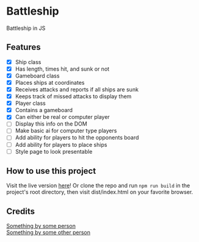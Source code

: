 Battleship
==========

Battleship in JS

Features
--------

- [x] Ship class
- [x] Has length, times hit, and sunk or not
- [x] Gameboard class
- [x] Places ships at coordinates
- [x] Receives attacks and reports if all ships are sunk
- [x] Keeps track of missed attacks to display them
- [x] Player class
- [x] Contains a gameboard
- [x] Can either be real or computer player
- [ ] Display this info on the DOM
- [ ] Make basic ai for computer type players
- [ ] Add ability for players to hit the opponents board
- [ ] Add ability for players to place ships
- [ ] Style page to look presentable

How to use this project
-----------------------

Visit the live version [here]()! Or clone the repo and run `npm run build` in the project's root directory, then visit dist/index.html on your favorite browser.

Credits
-------

[Something by some person]()  
[Something by some other person]()
